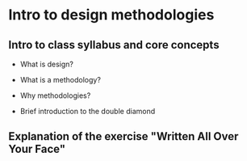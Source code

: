 # Intro to design methodologies
## Intro to class syllabus and core concepts
- What is design?
- What is a methodology?
- Why methodologies?

- Brief introduction to the double diamond

## Explanation of the exercise "Written All Over Your Face"
